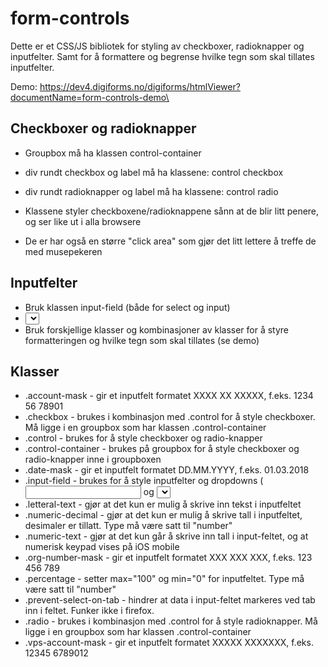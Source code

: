 # form-controls

Dette er et CSS/JS bibliotek for styling av checkboxer, radioknapper og inputfelter.
Samt for å formattere og begrense hvilke tegn som skal tillates inputfelter.

Demo:
https://dev4.digiforms.no/digiforms/htmlViewer?documentName=form-controls-demo\

## Checkboxer og radioknapper
* Groupbox må ha klassen control-container
* div rundt checkbox og label må ha klassene: control checkbox
* div rundt radioknapper og label må ha klassene: control radio

* Klassene styler checkboxene/radioknappene sånn at de blir litt penere, og ser like ut i alla browsere
* De er har også en større "click area" som gjør det litt lettere å treffe de med musepekeren


## Inputfelter
* Bruk klassen input-field (både for select og input)
* <select> (dropdown) må ligge inne i en div med klassen: select-container
* Bruk forskjellige klasser og kombinasjoner av klasser for å styre formatteringen og hvilke tegn som skal tillates (se demo)

## Klasser
* .account-mask - gir et inputfelt formatet XXXX XX XXXXX, f.eks. 1234 56 78901
* .checkbox - brukes i kombinasjon med .control for å style checkboxer. Må ligge i en groupbox som har klassen .control-container
* .control - brukes for å style checkboxer og radio-knapper
* .control-container - brukes på groupbox for å style checkboxer og radio-knapper inne i groupboxen
* .date-mask - gir et inputfelt formatet DD.MM.YYYY, f.eks. 01.03.2018
* .input-field - brukes for å style inputfelter og dropdowns (<input> og <select>)
* .letteral-text - gjør at det kun er mulig å skrive inn tekst i inputfeltet
* .numeric-decimal - gjør at det kun er mulig å skrive tall i inputfeltet, desimaler er tillatt. Type må være satt til "number"
* .numeric-text - gjør at det kun går å skrive inn tall i input-feltet, og at numerisk keypad vises på iOS mobile
* .org-number-mask - gir et inputfelt formatet XXX XXX XXX, f.eks. 123 456 789
* .percentage - setter max="100" og min="0" for inputfeltet. Type må være satt til "number"
* .prevent-select-on-tab - hindrer at data i input-feltet markeres ved tab inn i feltet. Funker ikke i firefox.
* .radio - brukes i kombinasjon med .control for å style radioknapper. Må ligge i en groupbox som har klassen .control-container
* .vps-account-mask - gir et inputfelt formatet XXXXX XXXXXXX, f.eks. 12345 6789012
